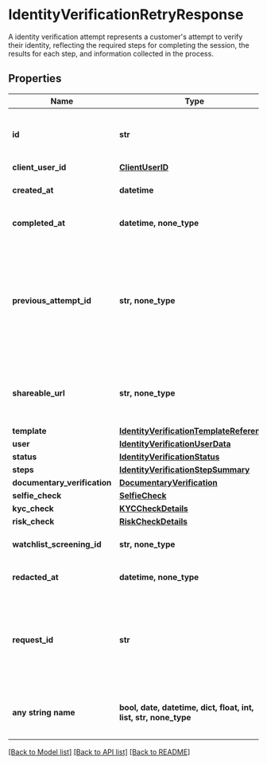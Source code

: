# IdentityVerificationRetryResponse

A identity verification attempt represents a customer's attempt to verify their identity, reflecting the required steps for completing the session, the results for each step, and information collected in the process.

## Properties
Name | Type | Description | Notes
------------ | ------------- | ------------- | -------------
**id** | **str** | ID of the associated Identity Verification attempt. | 
**client_user_id** | [**ClientUserID**](ClientUserID.md) |  | 
**created_at** | **datetime** | An ISO8601 formatted timestamp. | 
**completed_at** | **datetime, none_type** | An ISO8601 formatted timestamp. | 
**previous_attempt_id** | **str, none_type** | The ID for the Identity Verification preceding this session. This field will only be filled if the current Identity Verification is a retry of a previous attempt. | 
**shareable_url** | **str, none_type** | A shareable URL that can be sent directly to the user to complete verification | 
**template** | [**IdentityVerificationTemplateReference**](IdentityVerificationTemplateReference.md) |  | 
**user** | [**IdentityVerificationUserData**](IdentityVerificationUserData.md) |  | 
**status** | [**IdentityVerificationStatus**](IdentityVerificationStatus.md) |  | 
**steps** | [**IdentityVerificationStepSummary**](IdentityVerificationStepSummary.md) |  | 
**documentary_verification** | [**DocumentaryVerification**](DocumentaryVerification.md) |  | 
**selfie_check** | [**SelfieCheck**](SelfieCheck.md) |  | 
**kyc_check** | [**KYCCheckDetails**](KYCCheckDetails.md) |  | 
**risk_check** | [**RiskCheckDetails**](RiskCheckDetails.md) |  | 
**watchlist_screening_id** | **str, none_type** | ID of the associated screening. | 
**redacted_at** | **datetime, none_type** | An ISO8601 formatted timestamp. | 
**request_id** | **str** | A unique identifier for the request, which can be used for troubleshooting. This identifier, like all Plaid identifiers, is case sensitive. | 
**any string name** | **bool, date, datetime, dict, float, int, list, str, none_type** | any string name can be used but the value must be the correct type | [optional]

[[Back to Model list]](../README.md#documentation-for-models) [[Back to API list]](../README.md#documentation-for-api-endpoints) [[Back to README]](../README.md)


